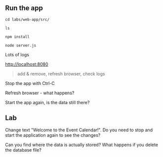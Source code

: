 

## Run the app

```
cd labs/web-app/src/

ls
```


```
npm install

node server.js
```

Lots of logs

[http://localhost:8080](http://localhost:8080)

> add & remove, refresh browser, check logs

Stop the app with Ctrl-C 

Refresh browser - what happens?

Start the app again, is the data still there?

## Lab

Change text "Welcome to the Event Calendar!". Do you need to stop and start the application again to see the changes?

Can you find where the data is actually stored? What happens if you delete the database file?
